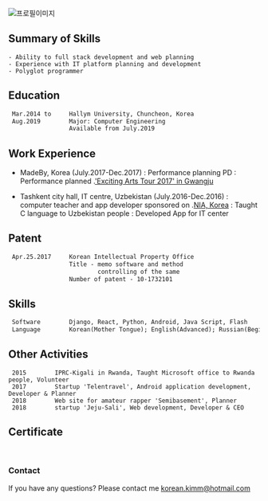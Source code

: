 ![프로필이미지](https://raw.githubusercontent.com/SUWANKIM/kimsuwan.github.io/master/pic.jpg)

## Summary of Skills

```
- Ability to full stack development and web planning
- Experience with IT platform planning and development
- Polyglot programmer
```


## Education
```markdown
 Mar.2014 to     Hallym University, Chuncheon, Korea
 Aug.2019        Major: Computer Engineering
                 Available from July.2019
```


## Work Experience

 - MadeBy, Korea (July.2017-Dec.2017)
   : Performance planning PD
   : Performance planned .['Exciting Arts Tour 2017' in Gwangju](https://korean.visitkorea.or.kr/detail/fes_detail.html?cotid=36031558-bfdb-4c75-b962-76155b9a0a10)

  -  Tashkent city hall, IT centre, Uzbekistan (July.2016-Dec.2016)
   :  computer teacher and app developer sponsored on .[NIA, Korea](https://www.nia.or.kr/)
   : Taught C language to Uzbekistan people
   : Developed App for IT center


## Patent
```markdown
 Apr.25.2017     Korean Intellectual Property Office
                 Title - memo software and method 
                         controlling of the same
                 Number of patent - 10-1732101
```


## Skills
```markdown
 Software        Django, React, Python, Android, Java Script, Flash
 Language        Korean(Mother Tongue); English(Advanced); Russian(Beginner)
```


## Other Activities
```
 2015        IPRC-Kigali in Rwanda, Taught Microsoft office to Rwanda people, Volunteer
 2017        Startup 'Telentravel', Android application development, Developer & Planner
 2018        Web site for amateur rapper 'Semibasement', Planner
 2018        startup 'Jeju-Sali', Web development, Developer & CEO
 ```


## Certificate
```markdown
 
 ```

### Contact

If you have any questions? Please contact me [korean.kimm@hotmail.com](korean.kimm@hotmail.com)
